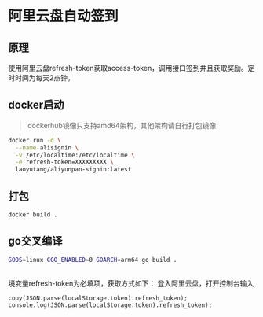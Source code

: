 # 阿里云盘自动签到

## 原理
使用阿里云盘refresh-token获取access-token，调用接口签到并且获取奖励。定时时间为每天2点钟。

## docker启动
> dockerhub镜像只支持amd64架构，其他架构请自行打包镜像
```bash
docker run -d \
  --name alisignin \
  -v /etc/localtime:/etc/localtime \
  -e refresh-token=XXXXXXXXX \
  laoyutang/aliyunpan-signin:latest
```

## 打包
```bash
docker build .
```

## go交叉编译
```bash
GOOS=linux CGO_ENABLED=0 GOARCH=arm64 go build .
```

##
境变量refresh-token为必填项，获取方式如下： 登入阿里云盘，打开控制台输入
```
copy(JSON.parse(localStorage.token).refresh_token); console.log(JSON.parse(localStorage.token).refresh_token);
```
